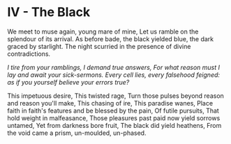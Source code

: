 # IV - The Black
We meet to muse again, young mare of mine,
Let us ramble on the splendour of its arrival.
As before bade, the black yielded blue, the dark graced by starlight.
The night scurried in the presence of divine contradictions.

*I tire from your ramblings,
I demand true answers,
For what reason must I lay and await your sick-sermons.
Every cell lies, every falsehood feigned: as if you yourself believe your errors true?*

This impetuous desire, 
This twisted rage,
Turn those pulses beyond reason and reason you'll make,
This chasing of ire, 
This paradise wanes,
Place faith in faith's features and be blessed by the pain,
Of futile pursuits,
That hold weight in malfeasance,
Those pleasures past paid now yield sorrows untamed,
Yet from darkness bore fruit,
The black did yield heathens,
From the void came a prism, un-moulded, un-phased.

